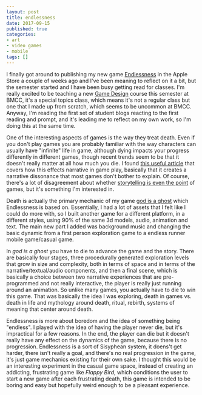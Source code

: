 ```yaml
---
layout: post
title: endlessness
date: 2017-09-15
published: true
categories:
- art
- video games
- mobile
tags: []
---
```


I finally got around to publishing my new game [Endlessness](https://itunes.apple.com/us/app/endlessness/id1193230381?mt=8) in the Apple Store a couple of weeks ago and I've been meaning to reflect on it a bit, but the semester started and I have been busy getting read for classes.  I'm really excited to be teaching a new [Game Design](https://owenroberts.github.io/mea300/) course this semester at BMCC, it's a special topics class, which means it's not a regular class but one that I made up from scratch, which seems to be uncommon at BMCC.  Anyway, I'm reading the first set of student blogs reacting to the first reading and prompt, and it's leading me to reflect on my own work, so I'm doing this at the same time.

One of the interesting aspects of games is the way they treat death.  Even if you don't play games you are probably familiar with the way characters can usually have "infinite" life in game, although dying impacts your progress differently in different games, though recent trends seem to be that it doesn't really matter at all how much you die.  I found [this useful article](http://www.eludamos.org/index.php/eludamos/article/viewArticle/43/81) that covers how this effects narrative in game play, basically that it creates a narrative dissonance that most games don't bother to explain.  Of course, there's a lot of disagreement about whether [storytelling is even the point](http://owenroberts.github.io/2017/08/08/lifification.html) of games, but it's something I'm interested in.

Death is actually the primary mechanic of my game [god is a ghost](https://owenribbit.itch.io/giag) which Endlessness is based on.  Essentially, I had a lot of assets that I felt like I could do more with, so I built another game for a different platform, in a different styles, using 90% of the same 3d models, audio, animation and text.  The main new part I added was background music and changing the basic dynamic from a first person exploration game to a endless runner mobile game/casual game.  

In *god is a ghost* you have to die to advance the game and the story.  There are basically four stages, three procedurally generated exploration levels that grow in size and complexity, both in terms of space and in terms of the narrative/textual/audio components, and then a final scene, which is basically a choice between two narrative experiences that are pre-programmed and not really interactive, the player is really just running around an animation.  So unlike many games, you actually have to die to win this game.  That was basically the idea I was exploring, death in games vs. death in life and mythology around death, ritual, rebirth, systems of meaning that center around death.

Endlessness is more about boredom and the idea of something being "endless".  I played with the idea of having the player never die, but it's impractical for a few reasons.  In the end, the player can die but it doesn't really have any effect on the dynamics of the game, because there is no progression.  Endlessness is a sort of Sisyphean system, it doens't get harder, there isn't really a goal, and there's no real progression in the game, it's just game mechanics existing for their own sake.  I thought this would be an interesting experiment in the casual game space, instead of creating an addicting, frustrating game like *Flappy Bird*, which conditions the user to start a new game after each frustrating death, this game is intended to be boring and easy but hopefully weird enough to be a pleasant experience.

